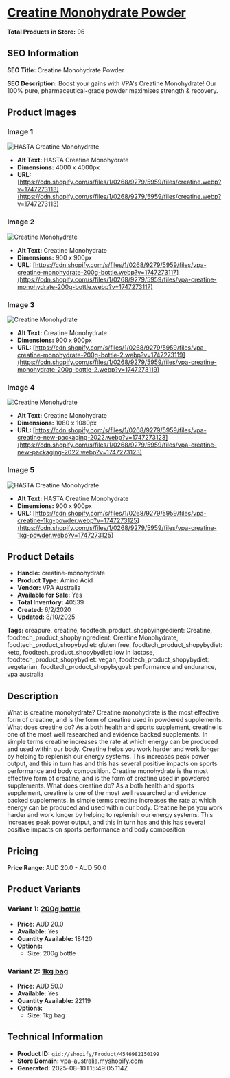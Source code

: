 # [Creatine Monohydrate Powder](https://vpa-australia.myshopify.com/products/creatine-monohydrate)

**Total Products in Store:** 96

## SEO Information

**SEO Title:** Creatine Monohydrate Powder

**SEO Description:** Boost your gains with VPA's Creatine Monohydrate! Our 100% pure, pharmaceutical-grade powder maximises strength & recovery.

## Product Images

### Image 1
![HASTA Creatine Monohydrate](https://cdn.shopify.com/s/files/1/0268/9279/5959/files/creatine.webp?v=1747273113)

- **Alt Text:** HASTA Creatine Monohydrate
- **Dimensions:** 4000 x 4000px
- **URL:** [https://cdn.shopify.com/s/files/1/0268/9279/5959/files/creatine.webp?v=1747273113](https://cdn.shopify.com/s/files/1/0268/9279/5959/files/creatine.webp?v=1747273113)

### Image 2
![Creatine Monohydrate](https://cdn.shopify.com/s/files/1/0268/9279/5959/files/vpa-creatine-monohydrate-200g-bottle.webp?v=1747273117)

- **Alt Text:** Creatine Monohydrate
- **Dimensions:** 900 x 900px
- **URL:** [https://cdn.shopify.com/s/files/1/0268/9279/5959/files/vpa-creatine-monohydrate-200g-bottle.webp?v=1747273117](https://cdn.shopify.com/s/files/1/0268/9279/5959/files/vpa-creatine-monohydrate-200g-bottle.webp?v=1747273117)

### Image 3
![Creatine Monohydrate](https://cdn.shopify.com/s/files/1/0268/9279/5959/files/vpa-creatine-monohydrate-200g-bottle-2.webp?v=1747273119)

- **Alt Text:** Creatine Monohydrate
- **Dimensions:** 900 x 900px
- **URL:** [https://cdn.shopify.com/s/files/1/0268/9279/5959/files/vpa-creatine-monohydrate-200g-bottle-2.webp?v=1747273119](https://cdn.shopify.com/s/files/1/0268/9279/5959/files/vpa-creatine-monohydrate-200g-bottle-2.webp?v=1747273119)

### Image 4
![Creatine Monohydrate](https://cdn.shopify.com/s/files/1/0268/9279/5959/files/vpa-creatine-new-packaging-2022.webp?v=1747273123)

- **Alt Text:** Creatine Monohydrate
- **Dimensions:** 1080 x 1080px
- **URL:** [https://cdn.shopify.com/s/files/1/0268/9279/5959/files/vpa-creatine-new-packaging-2022.webp?v=1747273123](https://cdn.shopify.com/s/files/1/0268/9279/5959/files/vpa-creatine-new-packaging-2022.webp?v=1747273123)

### Image 5
![HASTA Creatine Monohydrate](https://cdn.shopify.com/s/files/1/0268/9279/5959/files/vpa-creatine-1kg-powder.webp?v=1747273125)

- **Alt Text:** HASTA Creatine Monohydrate
- **Dimensions:** 900 x 900px
- **URL:** [https://cdn.shopify.com/s/files/1/0268/9279/5959/files/vpa-creatine-1kg-powder.webp?v=1747273125](https://cdn.shopify.com/s/files/1/0268/9279/5959/files/vpa-creatine-1kg-powder.webp?v=1747273125)

## Product Details

- **Handle:** creatine-monohydrate
- **Product Type:** Amino Acid
- **Vendor:** VPA Australia
- **Available for Sale:** Yes
- **Total Inventory:** 40539
- **Created:** 6/2/2020
- **Updated:** 8/10/2025

**Tags:** creapure, creatine, foodtech_product_shopbyingredient: Creatine, foodtech_product_shopbyingredient: Creatine Monohydrate, foodtech_product_shopybydiet: gluten free, foodtech_product_shopybydiet: keto, foodtech_product_shopybydiet: low in lactose, foodtech_product_shopybydiet: vegan, foodtech_product_shopybydiet: vegetarian, foodtech_product_shopybygoal: performance and endurance, vpa australia

## Description

What is creatine monohydrate? Creatine monohydrate is the most effective form of creatine, and is the form of creatine used in powdered supplements. What does creatine do? As a both health and sports supplement, creatine is one of the most well researched and evidence backed supplements. In simple terms creatine increases the rate at which energy can be produced and used within our body. Creatine helps you work harder and work longer by helping to replenish our energy systems. This increases peak power output, and this in turn has and this has several positive impacts on sports performance and body composition. Creatine monohydrate is the most effective form of creatine, and is the form of creatine used in powdered supplements. What does creatine do? As a both health and sports supplement, creatine is one of the most well researched and evidence backed supplements. In simple terms creatine increases the rate at which energy can be produced and used within our body. Creatine helps you work harder and work longer by helping to replenish our energy systems. This increases peak power output, and this in turn has and this has several positive impacts on sports performance and body composition

## Pricing

**Price Range:** AUD 20.0 - AUD 50.0

## Product Variants

### Variant 1: [200g bottle](https://vpa-australia.myshopify.com/products/creatine-monohydrate)

- **Price:** AUD 20.0
- **Available:** Yes
- **Quantity Available:** 18420
- **Options:**
  - Size: 200g bottle

### Variant 2: [1kg bag](https://vpa-australia.myshopify.com/products/creatine-monohydrate)

- **Price:** AUD 50.0
- **Available:** Yes
- **Quantity Available:** 22119
- **Options:**
  - Size: 1kg bag

## Technical Information

- **Product ID:** `gid://shopify/Product/4546982150199`
- **Store Domain:** vpa-australia.myshopify.com
- **Generated:** 2025-08-10T15:49:05.114Z

